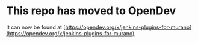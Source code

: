# This repo has moved to OpenDev

It can now be found at [https://opendev.org/x/jenkins-plugins-for-murano](https://opendev.org/x/jenkins-plugins-for-murano)
